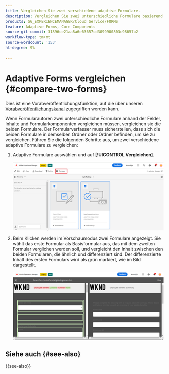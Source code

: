 ```yaml
---
title: Vergleichen Sie zwei verschiedene adaptive Formulare.
description: Vergleichen Sie zwei unterschiedliche Formulare basierend auf den Feldern, Inhalten und Formularkomponenten.
products: SG_EXPERIENCEMANAGER/Cloud Service/FORMS
feature: Adaptive Forms, Core Components
source-git-commit: 31896ce21aa8a6e63657cd3099900803c98657b2
workflow-type: tm+mt
source-wordcount: '153'
ht-degree: 9%

---
```


# Adaptive Forms vergleichen {#compare-two-forms}

<span class="preview"> Dies ist eine Vorabveröffentlichungsfunktion, auf die über unseren [Vorabveröffentlichungskanal](https://experienceleague.adobe.com/docs/experience-manager-cloud-service/content/release-notes/prerelease.html?lang=de#new-features) zugegriffen werden kann. </span>

Wenn Formularautoren zwei unterschiedliche Formulare anhand der Felder, Inhalte und Formularkomponenten vergleichen müssen, vergleichen sie die beiden Formulare. Der Formularverfasser muss sicherstellen, dass sich die beiden Formulare in demselben Ordner oder Ordner befinden, um sie zu vergleichen. Führen Sie die folgenden Schritte aus, um zwei verschiedene adaptive Formulare zu vergleichen:

1. Adaptive Formulare auswählen und auf **[!UICONTROL Vergleichen]**.

   ![Vergleichen adaptiver Formulare](compare-two-forms.png)

1. Beim Klicken werden im Vorschaumodus zwei Formulare angezeigt. Sie wählt das erste Formular als Basisformular aus, das mit dem zweiten Formular verglichen werden soll, und vergleicht den Inhalt zwischen den beiden Formularen, die ähnlich und differenziert sind. Der differenzierte Inhalt des ersten Formulars wird als grün markiert, wie im Bild dargestellt.

   ![Vergleichen von Formularen](compared-forms.png)

## Siehe auch {#see-also}

{{see-also}}

